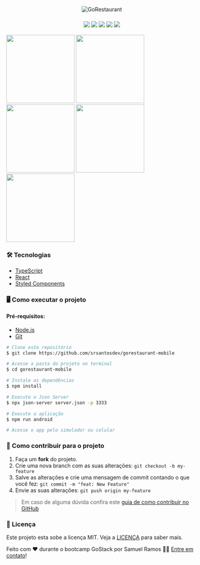 <p align="center">
  <img src="https://user-images.githubusercontent.com/40436472/91003895-ff607780-e5a8-11ea-87ea-4f5591ea8188.png" alt="GoRestaurant" />
</p>

<h3 align="center">
<img src="https://img.shields.io/github/languages/count/srsantosdev/gorestaurant-mobile?style=plastic">
<img src="https://img.shields.io/github/repo-size/srsantosdev/gorestaurant-mobile?style=plastic">
<img src="https://img.shields.io/badge/made%20by-srsantosdev-green?style=plastic">
<img src="https://img.shields.io/github/last-commit/srsantosdev/gorestaurant-mobile?style=plastic">
<img src="https://img.shields.io/static/v1?label=GoStack&message=12&color=blueviolet&style=plastic">
</h3>

<div>
  <img width="180" src="https://user-images.githubusercontent.com/40436472/91006610-39814780-e5b0-11ea-8560-d6bce72af49b.jpeg">
  <img width="180" src="https://user-images.githubusercontent.com/40436472/91006638-4b62ea80-e5b0-11ea-805a-89e88c3b03ff.jpeg">
  <img width="180" src="https://user-images.githubusercontent.com/40436472/91006652-54ec5280-e5b0-11ea-8021-d672fa372994.jpeg">
  <img width="180" src="https://user-images.githubusercontent.com/40436472/91006667-633a6e80-e5b0-11ea-80ec-0095980c3d78.jpeg">
  <img width="180" src="https://user-images.githubusercontent.com/40436472/91006683-6d5c6d00-e5b0-11ea-88d8-d96f9fef6434.jpeg">
</div>

### 🛠 Tecnologias

- [TypeScript](https://www.typescriptlang.org/)
- [React](https://reactjs.org/)
- [Styled Components](https://styled-components.com/)

### 🖥️ Como executar o projeto

#### Pré-requisitos: 
- [Node.js](https://nodejs.org/en/)
- [Git](https://git-scm.com/)

```bash
# Clone este repositório
$ git clone https://github.com/srsantosdev/gorestaurant-mobile

# Acesse a pasta do projeto no terminal
$ cd gorestaurant-mobile

# Instale as dependências
$ npm install

# Execute o Json Server
$ npx json-server server.json -p 3333

# Execute a aplicação
$ npm run android

# Acesse o app pelo simulador ou celular
```

### 🤔 Como contribuir para o projeto

1. Faça um **fork** do projeto.
2. Crie uma nova branch com as suas alterações: `git checkout -b my-feature`
3. Salve as alterações e crie uma mensagem de commit contando o que você fez: `git commit -m "feat: New Feature"`
4. Envie as suas alterações: `git push origin my-feature`
> Em caso de alguma dúvida confira este [guia de como contribuir no GitHub](https://github.com/firstcontributions/first-contributions)

### 📝 Licença

Este projeto esta sobe a licença MIT. Veja a [LICENÇA](https://opensource.org/licenses/MIT) para saber mais.

Feito com ❤️ durante o bootcamp GoStack por Samuel Ramos 👋🏽 [Entre em contato](https://www.linkedin.com/in/srsantosdev/)!
